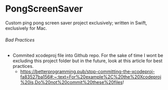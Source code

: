 # PongScreenSaver

Custom ping pong screen saver project exclusively; written in Swift, exclusively for Mac.

###### Bad Practices

- Commited xcodeproj file into Github repo. For the sake of time I wont be excluding this project folder but in the future, look at this article for best practices.
  - https://betterprogramming.pub/stop-committing-the-xcodeproj-fa83527ba156#:~:text=For%20example%2C%20the%20Xcodeproj%20is,Do%20not%20commit%20these%20files!
